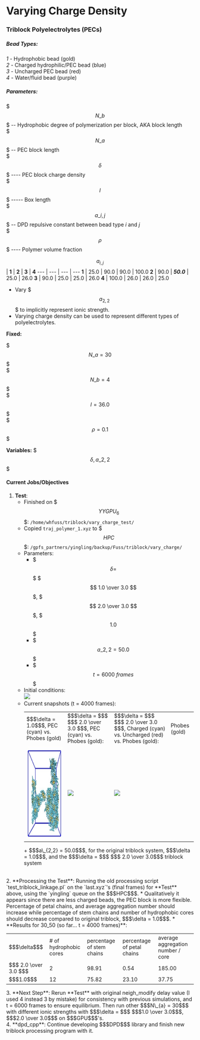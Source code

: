 # Varying Charge Density  
### Triblock Polyelectrolytes (PECs) 
##### Bead Types:   
_1_ - Hydrophobic bead (gold)    
_2_ - Charged hydrophilic/PEC bead (blue)    
_3_ - Uncharged PEC bead (red)  
_4_ - Water/fluid bead (purple)  
##### Parameters:
$$$N\_{b}$$$ -- Hydrophobic degree of polymerization per block, AKA block length   
$$$N\_{a}$$$ -- PEC block length   
$$$\delta$$$ ---- PEC block charge density  
$$$l$$$ ----- Box length  
$$$a\_{i,j}$$$ -- DPD repulsive constant between bead type _i_ and _j_  
$$$\rho$$$ ---- Polymer volume fraction

$$a_{i,j}$$  | **1** | **2** | **3** | **4**
--- | --- | --- | ---
 **1** | 25.0 | 90.0 | 90.0 | 100.0
 **2** | 90.0 | **_50.0_** | 25.0 | 26.0
 **3** | 90.0 | 25.0 | 25.0 | 26.0
 **4** | 100.0 | 26.0 | 26.0 | 25.0   

* Vary $$$a_{2,2}$$$ to implicitly represent ionic strength.  
* Varying charge density can be used to represent different types of polyelectrolytes.   

**Fixed:**     

$$$N\_{a} = 30$$$  
$$$N\_{b} = 4$$$   
$$$l = 36.0$$$  
$$$\rho = 0.1$$$    
	
**Variables:** $$$\delta, a\_{2,2}$$$


#### Current Jobs/Objectives
1. **Test**: 
	* Finished on $$$YYGPU_{6}$$$: `/home/whfuss/triblock/vary_charge_test/`  
	* Copied `traj_polymer_1.xyz` to $$$HPC$$$: `/gpfs_partners/yingling/backup/Fuss/triblock/vary_charge/`
	* Parameters:
		+ $$$\delta = $$$ $$$ 1.0 \over 3.0 $$$, $$$ 2.0 \over 3.0 $$$, $$$ 1.0 $$$ 
		+ $$$a\_{2,2} = 50.0$$$  
		+ $$$t = 6000\ frames$$$
	* Initial conditions:   
		<img src="init.jp2" height=250 >  
	* Current snapshots (t = 4000 frames):
		<div>
			<table>
				<tr> 
					<td>$$$\delta = 1.0$$$, PEC (cyan) vs. Phobes (gold)</td>
			 		<td>$$$\delta = $$$ $$$ 2.0 \over 3.0 $$$, PEC (cyan) vs. Phobes (gold):</td> 
			 		<td>$$$\delta = $$$ $$$ 2.0 \over 3.0 $$$, Charged (cyan) vs. Uncharged (red) vs. Phobes (gold):</td>
			 		<td> Phobes (gold) </td> 
			 	</tr>
				<tr> 
					<td><img src="30_50.jpg" height=250</td>
			 		<td><img src="final.jp2" height=250></td> 
			 		<td><img src="final_with_uncharged.jp2" height=250></td>
			 		<td> </td>
			 	</tr>
			</table>
		</div>    
		+ $$$a\_{2,2} = 50.0$$$, for the original triblock system, $$$\delta = 1.0$$$, and the $$$\delta = $$$ $$$ 2.0 \over 3.0$$$ triblock system  
<br>
2. **Processing the Test**: Running the old processing script `test_triblock_linkage.pl` on the `last.xyz`'s (final frames) for **Test** above, using the `yingling` queue on the $$$HPC$$$.  
	* Qualitatively it appears since there are less charged beads, the PEC block is more flexible. Percentage of petal chains, and average aggregation number should increase while percentage of stem chains and number of hydrophobic cores should decrease compared to original triblock, $$$\delta = 1.0$$$.  
	* **Results for 30_50 (so far... t = 4000 frames)**:
	<div>
		<table>
			<tr>
				<td> $$$\delta$$$ </td>
				<td> # of hydrophobic cores </td>
				<td> percentage of stem chains </td>
				<td> percentage of petal chains </td>
				<td> average aggregation number / core </td>
			</tr>
			<tr>
				<td>$$$ 2.0 \over 3.0 $$$</td>
				<td> 2 </td>
				<td> 98.91 </td>
				<td> 0.54 </td>
				<td> 185.00 </td>
			</tr>
			<tr>
				<td> $$$1.0$$$ </td>
				<td> 12 </td>
				<td> 75.82 </td>
				<td> 23.10 </td>
				<td> 37.75 </td>
			</tr>
		</table>
	</div>     
3. **Next Step**: Rerun **Test** with original neigh_modify delay value (I used 4 instead 3 by mistake) for consistency with previous simulations, and t = 6000 frames to ensure equilibrium. Then run other $$$N\_{a} = 30$$$ with different ionic strengths with $$$\delta = $$$ $$$1.0 \over 3.0$$$, $$$2.0 \over 3.0$$$ on $$$GPU$$$'s.  
<br>
4. **dpd_cpp**: Continue developing $$$DPD$$$ library and finish new triblock processing program with it. 
 


			